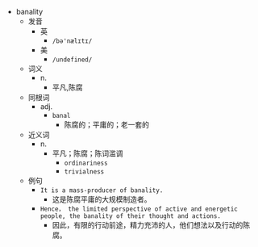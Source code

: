 - banality
  - 发音
    - 英
      - `/bə'nælɪtɪ/`
    - 美
      - `/undefined/`
  - 词义
    - n.
      - 平凡,陈腐
  - 同根词
    - adj.
      - `banal`
        - 陈腐的；平庸的；老一套的
  - 近义词
    - n.
      - 平凡；陈腐；陈词滥调
        - `ordinariness`
        - `trivialness`
  - 例句
    - `It is a mass-producer of banality.`
      - 这是陈腐平庸的大规模制造者。
    - `Hence， the limited perspective of active and energetic people, the banality of their thought and actions.`
      - 因此，有限的行动前途，精力充沛的人，他们想法以及行动的陈腐。

